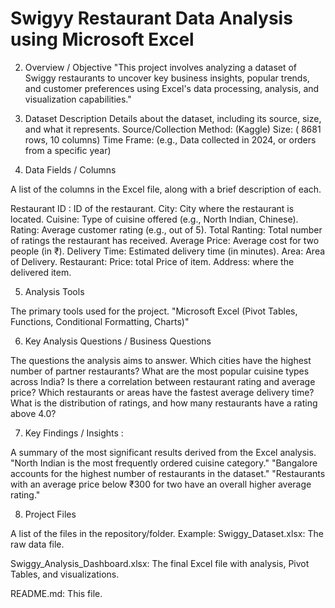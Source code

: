 # Swigyy Restaurant Data Analysis using Microsoft Excel
2. Overview / Objective
"This project involves analyzing a dataset of Swiggy restaurants to uncover key business insights, popular trends, and customer preferences using Excel's data processing, analysis, and visualization capabilities."

4. Dataset Description
Details about the dataset, including its source, size, and what it represents.
Source/Collection Method: (Kaggle)
Size: ( 8681 rows, 10 columns)
Time Frame: (e.g., Data collected in 2024, or orders from a specific year)
  

4. Data Fields / Columns

A list of the columns in the Excel file, along with a brief description of each.

Restaurant ID : ID of the restaurant.
City: City where the restaurant is located.
Cuisine: Type of cuisine offered (e.g., North Indian, Chinese).
Rating: Average customer rating (e.g., out of 5).
Total Ranting: Total number of ratings the restaurant has received.
Average Price: Average cost for two people (in ₹).
Delivery Time: Estimated delivery time (in minutes).
Area: Area of Delivery.
Restaurant: 
Price: total Price of item.
Address: where the delivered item.


5. Analysis Tools

The primary tools used for the project.
"Microsoft Excel (Pivot Tables, Functions, Conditional Formatting, Charts)"

6. Key Analysis Questions / Business Questions

The questions the analysis aims to answer.
Which cities have the highest number of partner restaurants?
What are the most popular cuisine types across India?
Is there a correlation between restaurant rating and average price?
Which restaurants or areas have the fastest average delivery time?
What is the distribution of ratings, and how many restaurants have a rating above 4.0?

7. Key Findings / Insights :

A summary of the most significant results derived from the Excel analysis.
"North Indian is the most frequently ordered cuisine category."
"Bangalore accounts for the highest number of restaurants in the dataset."
"Restaurants with an average price below ₹300 for two have an overall higher average rating."

8. Project Files

A list of the files in the repository/folder.
Example:
Swiggy_Dataset.xlsx: The raw data file.

Swiggy_Analysis_Dashboard.xlsx: The final Excel file with analysis, Pivot Tables, and visualizations.

README.md: This file.

